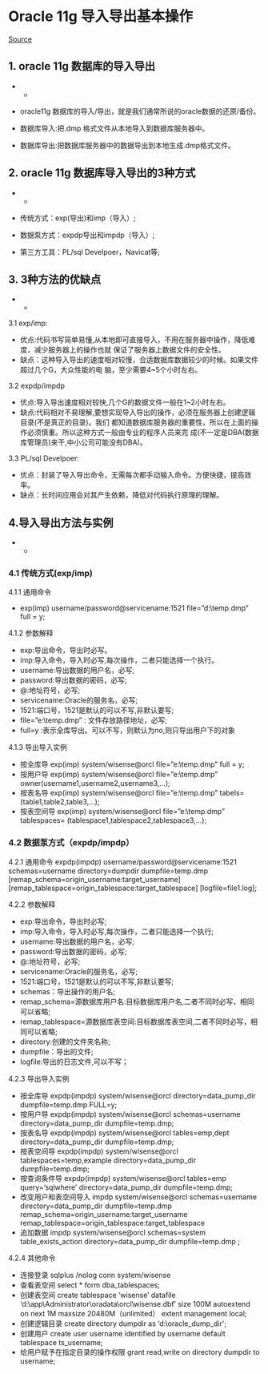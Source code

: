 # Oracle 11g 导入导出基本操作

[Source](http://www.liuhuachao.com/blog/2018/10/23/oracle/ "Permalink to oracle 11g 数据库的导入导出")

## 1\. oracle 11g 数据库的导入导出

* *

* oracle11g 数据库的导入/导出，就是我们通常所说的oracle数据的还原/备份。
* 数据库导入:把.dmp 格式文件从本地导入到数据库服务器中。
* 数据库导出:把数据库服务器中的数据导出到本地生成.dmp格式文件。

## 2\. oracle 11g 数据库导入导出的3种方式

* *

* 传统方式：exp(导出)和imp（导入）;
* 数据泵方式：expdp导出和impdp（导入）;
* 第三方工具：PL/sql Develpoer，Navicat等;

## 3\. 3种方法的优缺点

* *

3.1 exp/imp:

* 优点:代码书写简单易懂,从本地即可直接导入，不用在服务器中操作，降低难度，减少服务器上的操作也就 保证了服务器上数据文件的安全性。
* 缺点：这种导入导出的速度相对较慢，合适数据库数据较少的时候。如果文件超过几个G，大众性能的电 脑，至少需要4~5个小时左右。

3.2 expdp/impdp

* 优点:导入导出速度相对较快,几个G的数据文件一般在1~2小时左右。
* 缺点:代码相对不易理解,要想实现导入导出的操作，必须在服务器上创建逻辑目录(不是真正的目录)。我们 都知道数据库服务器的重要性，所以在上面的操作必须慎重。所以这种方式一般由专业的程序人员来完 成(不一定是DBA(数据库管理员)来干,中小公司可能没有DBA)。

3.3 PL/sql Develpoer:

* 优点：封装了导入导出命令，无需每次都手动输入命令。方便快捷，提高效率。
* 缺点：长时间应用会对其产生依赖，降低对代码执行原理的理解。

## 4.导入导出方法与实例

* *

### 4.1 传统方式(exp/imp)

4.1.1 通用命令

* exp(imp) username/password@servicename:1521 file=”d:\\temp.dmp” full = y;

4.1.2 参数解释

* exp:导出命令，导出时必写。
* imp:导入命令，导入时必写,每次操作，二者只能选择一个执行。
* username:导出数据的用户名，必写;
* password:导出数据的密码，必写;
* @:地址符号，必写;
* servicename:Oracle的服务名，必写;
* 1521:端口号，1521是默认的可以不写,非默认要写;
* file=”e:\\temp.dmp” : 文件存放路径地址，必写;
* full=y :表示全库导出。可以不写，则默认为no,则只导出用户下的对象

4.1.3 导出导入实例

* 按全库导 exp(imp) system/wisense@orcl file=”e:\\temp.dmp” full = y;
* 按用户导 exp(imp) system/wisense@orcl file=”e:\\temp.dmp” owner(username1,username2,username3,…);
* 按表名导 exp(imp) system/wisense@orcl file=”e:\\temp.dmp” tabels= (table1,table2,table3,…);
* 按表空间导 exp(imp) system/wisense@orcl file=”e:\\temp.dmp” tablespaces= (tablespace1,tablespace2,tablespace3,…);

### 4.2 数据泵方式（expdp/impdp）

4.2.1 通用命令 expdp(impdp) username/password@servicename:1521 schemas=username directory=dumpdir dumpfile=temp.dmp [remap\_schema=origin\_username:target\_username] [remap\_tablespace=origin\_tablespace:target\_tablespace] [logfile=file1.log];

4.2.2 参数解释

* exp:导出命令，导出时必写;
* imp:导入命令，导入时必写,每次操作，二者只能选择一个执行;
* username:导出数据的用户名，必写;
* password:导出数据的密码，必写;
* @:地址符号，必写;
* servicename:Oracle的服务名，必写;
* 1521:端口号，1521是默认的可以不写,非默认要写;
* schemas：导出操作的用户名;
* remap\_schema=源数据库用户名:目标数据库用户名,二者不同时必写，相同可以省略;
* remap\_tablespace=源数据库表空间:目标数据库表空间,二者不同时必写，相同可以省略;
* directory:创建的文件夹名称;
* dumpfile：导出的文件;
* logfile:导出的日志文件,可以不写；

4.2.3 导出导入实例

* 按全库导 expdp(impdp) system/wisense@orcl directory=data\_pump\_dir dumpfile=temp.dmp FULL=y;
* 按用户导 expdp(impdp) system/wisense@orcl schemas=username directory=data\_pump\_dir dumpfile=temp.dmp;
* 按表名导 expdp(impdp) system/wisense@orcl tables=emp,dept directory=data\_pump\_dir dumpfile=temp.dmp;
* 按表空间导 expdp(impdp) system/wisense@orcl tablespaces=temp,example directory=data\_pump\_dir dumpfile=temp.dmp;
* 按查询条件导 expdp(impdp) system/wisense@orcl tables=emp query=’sqlwhere’ directory=data\_pump\_dir dumpfile=temp.dmp;
* 改变用户和表空间导入 impdp system/wisense@orcl schemas=username directory=data\_pump\_dir dumpfile=temp.dmp remap\_schema=origin\_username:target\_username remap\_tablespace=origin\_tablespace:target\_tablespace
* 追加数据 impdp system/wisense@orcl schemas=system table\_exists\_action directory=data\_pump\_dir dumpfile=temp.dmp ;

4.2.4 其他命令

* 连接登录 sqlplus /nolog conn system/wisense
* 查看表空间 select \* form dba\_tablespaces;
* 创建表空间 create tablespace ‘wisense’ datafile ‘d:\\app\\Administrator\\oradata\\orcl\\wisense.dbf’ size 100M autoextend on next 1M maxsize 20480M（unlimited） extent management local;
* 创建逻辑目录 create directory dumpdir as ‘d:\\oracle\_dump\_dir';
* 创建用户 create user username identified by username default tablespace ts\_username;
* 给用户赋予在指定目录的操作权限 grant read,write on directory dumpdir to username;